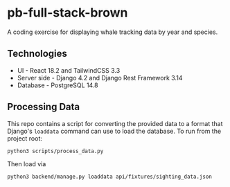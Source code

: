 # pb-full-stack-brown

A coding exercise for displaying whale tracking data by year and species.

## Technologies
- UI - React 18.2 and TailwindCSS 3.3
- Server side - Django 4.2 and Django Rest Framework 3.14
- Database - PostgreSQL 14.8

## Processing Data
This repo contains a script for converting the provided data to a format that Django's `loaddata` command can use to load the database. To run from the project root: 
```
python3 scripts/process_data.py
```
Then load via 
```
python3 backend/manage.py loaddata api/fixtures/sighting_data.json
```
